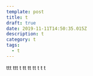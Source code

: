 ```yaml
---
template: post
title: t
draft: true
date: 2019-11-11T14:50:35.015Z
description: t
category: t
tags:
  - t
---
```

ttt
ttt
t
tt
tt
tt
t
t
t
